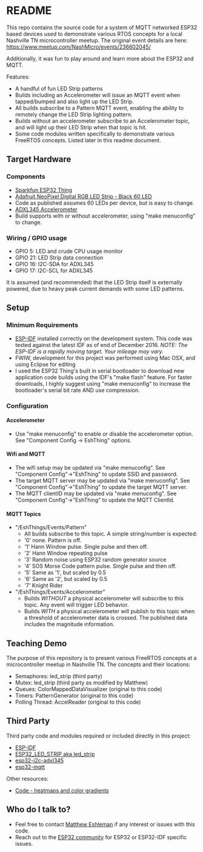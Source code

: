 # README #

This repo contains the source code for a system of MQTT networked ESP32 based devices used to demonstrate various RTOS concepts for a local Nashville TN microcontroller meetup. The original event details are here:
https://www.meetup.com/NashMicro/events/236602045/

Additionally, it was fun to play around and learn more about the ESP32 and MQTT.

Features:

* A handful of fun LED Strip patterns
* Builds including an Accelerometer will issue an MQTT event when tapped/bumped and also light up the LED Strip.
* All builds subscribe to a Pattern MQTT event, enabling the ability to remotely change the LED Strip lighting pattern.
* Builds without an accelerometer subscribe to an Accelerometer topic, and will light up their LED Strip when that topic is hit.
* Some code modules written specifically to demonstrate various FreeRTOS concepts. Listed later in this readme document.

## Target Hardware ##

### Components ###

* [Sparkfun ESP32 Thing](https://www.sparkfun.com/products/13907)
* [Adafruit NeoPixel Digital RGB LED Strip - Black 60 LED](https://www.adafruit.com/products/1461)
* Code as published assumes 60 LEDs per device, but is easy to change.
* [ADXL345 Accelerometer](https://www.adafruit.com/products/1231)
* Build supports with or without accelerometer, using "make menuconfig" to change.

### Wiring / GPIO usage ###
* GPIO 5: LED and crude CPU usage monitor
* GPIO 21: LED Strip data connection
* GPIO 16: I2C-SDA for ADXL345
* GPIO 17: I2C-SCL for ADXL345

It is assumed (and recommended) that the LED Strip itself is externally powered, due to heavy peak current demands with some LED patterns.

## Setup ##

### Minimum Requirements ###

* [ESP-IDF](https://github.com/espressif/esp-idf) installed correctly on the development system. This code was tested against the latest IDF as of end of December 2016. *NOTE: The ESP-IDF is a rapidly moving target. Your mileage may vary.*
* FWIW, development for this project was performed using Mac OSX, and using Eclipse for editing
* I used the ESP32 Thing's built in serial bootloader to download new application code builds using the IDF's "make flash" feature. For faster downloads, I highly suggest using "make menuconfig" to increase the bootloader's serial bit rate AND use compression.

### Configuration ###

#### Accelerometer ####
* Use "make menuconfig" to enable or disable the accelerometer option. See "Component Config -> EshThing" options.

#### Wifi and MQTT ####

* The wifi setup may be updated via "make menuconfig". See "Component Config"->"EshThing" to update SSID and password.
* The target MQTT server may be updated via "make menuconfig". See "Component Config"->"EshThing" to update the target MQTT server.
* The MQTT clientID may be updated via "make menuconfig". See "Component Config"->"EshThing" to update the MQTT ClientId.

#### MQTT Topics ####

* "/EshThings/Events/Pattern"
  *  All builds subscribe to this topic. A simple string/number is expected:
    * '0' none. Pattern is off.
    * '1' Hann Window pulse. Single pulse and then off.
    * '2' Hann Window repeating pulse
    * '3' Random noise using ESP32 random generator source
    * '4' SOS Morse Code pattern pulse. Single pulse and then off.
    * '5' Same as '1', but scaled by 0.5
    * '6' Same as '2', but scaled by 0.5
    * '7' Knight Rider
* "/EshThings/Events/Accelerometer"
  * Builds *WITHOUT* a physical accelerometer will subscribe to this topic. Any event will trigger LED behavior.
  * Builds *WITH* a physical accelerometer will publish to this topic when a threshold of accelerometer data is crossed. The published data includes the magnitude information.
  

## Teaching Demo ##

The purpose of this repository is to present various FreeRTOS concepts at a microcontroller meetup in Nashville TN. The concepts and their locations:

* Semaphores: led_strip (third party)
* Mutex: led_strip (third party as modified by Matthew)
* Queues: ColorMappedDataVisualizer (original to this code)
* Timers: PatternGenerator (original to this code)
* Polling Thread: AccelReader (original to this code)

## Third Party ##

Third party code and modules required or included directly in this project:

* [ESP-IDF](https://github.com/espressif/esp-idf) 
* [ESP32_LED_STRIP aka led_strip](https://github.com/Lucas-Bruder/ESP32_LED_STRIP) 
* [esp32-i2c-adxl345](https://github.com/imxieyi/esp32-i2c-adxl345) 
* [esp32-mqtt](https://github.com/tuanpmt/esp32-mqtt)

Other resources:

* [Code - heatmaps and color gradients](http://www.andrewnoske.com/wiki/Code_-_heatmaps_and_color_gradients)


## Who do I talk to? ##

* Feel free to contact [Matthew Eshleman](https://covemountainsoftware.com/consulting/) if any interest or issues with this code.
* Reach out to the [ESP32 community](http://esp32.com/) for ESP32 or ESP32-IDF specific issues.

